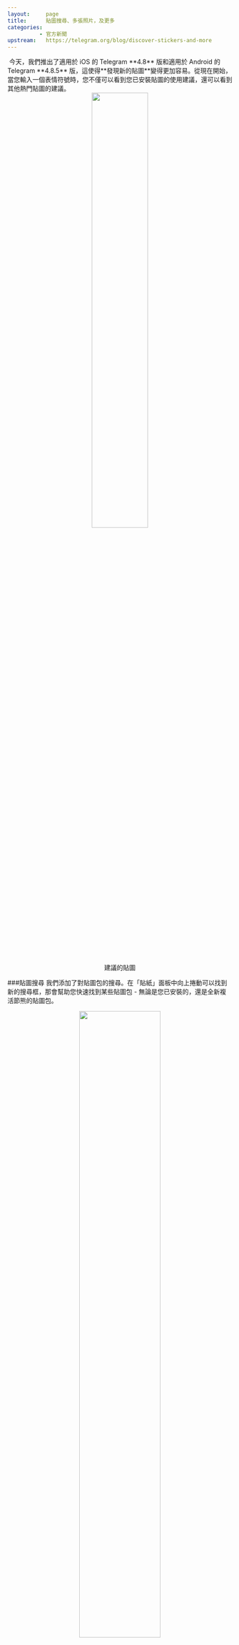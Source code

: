 ```yaml
---
layout:     page
title:      貼圖搜尋、多張照片，及更多
categories:
          - 官方新聞
upstream:   https://telegram.org/blog/discover-stickers-and-more
---
```


<img alt="" src="{{ site.baseurl | prepend: site.url }}/images/discover-stickers-and-more01.jpeg">
今天，我們推出了適用於 iOS 的 Telegram **4.8** 版和適用於 Android 的 Telegram **4.8.5** 版，這使得**發現新的貼圖**變得更加容易。從現在開始，當您輸入一個表情符號時，您不僅可以看到您已安裝貼圖的使用建議，還可以看到其他熱門貼圖的建議。
<center><img alt="" src="{{ site.baseurl | prepend: site.url }}/images/discover-stickers-and-more02.jpeg" width="50%"></center>
<center>建議的貼圖</center>

###貼圖搜尋
我們添加了對貼圖包的搜尋。在「貼紙」面板中向上捲動可以找到新的搜尋框，那會幫助您快速找到某些貼圖包 - 無論是您已安裝的，還是全新複活節熊的貼圖包。
<center><img alt="" src="{{ site.baseurl | prepend: site.url }}/images/discover-stickers-and-more03.gif" width="60%"></center>
###多重拍攝傳送
需要一些額外的自拍以最大化戲劇效果？ 如同小狗不能停止做可愛的把戲？不是問題。拍攝照片時，請使用新的<font color="red"> + </font>按鈕以拍攝及傳送多張照片。
<center><img alt="" src="{{ site.baseurl | prepend: site.url }}/images/discover-stickers-and-more04.jpeg" width="50%"></center>
<center>拍攝及傳送多張照片</center>

###自動夜間模式和已連結的網站
iOS 的 Telegram 4.8 版還包含了 Android 用戶自上一版本以來一直享受的一些好東西。使用**自動夜間模式**設定，您可以在夜晚來臨或光線不足的情況下自動切換到黑暗版本的介面：
<center><img alt="" src="{{ site.baseurl | prepend: site.url }}/images/discover-stickers-and-more05.jpeg" width="50%"></center>
<center>在 iOS 上的自動夜間模式設定</center>

從第 4.8 版開始，iOS
版應用程式還支援媒體標題中使用不同的文字格式，檢舉公開頻道及群組中的個別訊息，並且在設定中新增一區塊用來管理已連結的網站。

另外，我們優化了電池使用情況，以便您在單次充電之後，可以更長時間連續使用 Telegram 及其功能。


2018年3月22日，
Telegram 團隊

